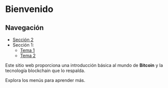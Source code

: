# Bienvenido


## Navegación

- [Sección 2](seccion2.md)
- Sección 1:
  - [Tema 1](seccion1/tema1.md)
  - [Tema 2](seccion1/tema2.md)



Este sitio web proporciona una introducción básica al mundo de **Bitcoin** y la tecnología blockchain que lo respalda.

Explora los menús para aprender más.


